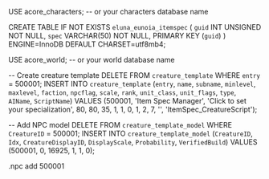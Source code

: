 USE acore_characters; -- or your characters database name

CREATE TABLE IF NOT EXISTS `eluna_eunoia_itemspec` (
  `guid` INT UNSIGNED NOT NULL,
  `spec` VARCHAR(50) NOT NULL,
  PRIMARY KEY (`guid`)
) ENGINE=InnoDB DEFAULT CHARSET=utf8mb4;



USE acore_world; -- or your world database name

-- Create creature template
DELETE FROM `creature_template` WHERE `entry` = 500001;
INSERT INTO `creature_template` 
(`entry`, `name`, `subname`, `minlevel`, `maxlevel`, `faction`, `npcflag`, 
`scale`, `rank`, `unit_class`, `unit_flags`, `type`, `AIName`, `ScriptName`) 
VALUES 
(500001, 'Item Spec Manager', 'Click to set your specialization', 80, 80, 35, 1, 
1, 0, 1, 2, 7, '', 'ItemSpec_CreatureScript');

-- Add NPC model
DELETE FROM `creature_template_model` WHERE `CreatureID` = 500001;
INSERT INTO `creature_template_model` 
(`CreatureID`, `Idx`, `CreatureDisplayID`, `DisplayScale`, `Probability`, `VerifiedBuild`) 
VALUES 
(500001, 0, 16925, 1, 1, 0);




.npc add 500001

